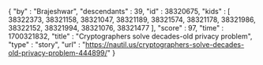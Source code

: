 {
  "by" : "Brajeshwar",
  "descendants" : 39,
  "id" : 38320675,
  "kids" : [ 38322373, 38321158, 38321047, 38321189, 38321574, 38321178, 38321986, 38322152, 38321994, 38321076, 38321477 ],
  "score" : 97,
  "time" : 1700321832,
  "title" : "Cryptographers solve decades-old privacy problem",
  "type" : "story",
  "url" : "https://nautil.us/cryptographers-solve-decades-old-privacy-problem-444899/"
}
